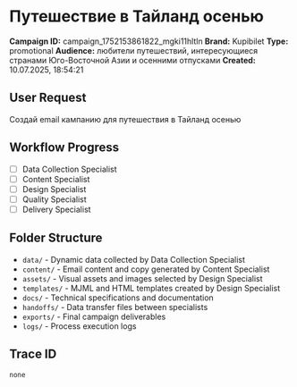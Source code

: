 # Путешествие в Тайланд осенью

**Campaign ID:** campaign_1752153861822_mgki11hltln
**Brand:** Kupibilet
**Type:** promotional
**Audience:** любители путешествий, интересующиеся странами Юго-Восточной Азии и осенними отпусками
**Created:** 10.07.2025, 18:54:21

## User Request
Создай email кампанию для путешествия в Тайланд осенью

## Workflow Progress
- [ ] Data Collection Specialist
- [ ] Content Specialist  
- [ ] Design Specialist
- [ ] Quality Specialist
- [ ] Delivery Specialist

## Folder Structure

- `data/` - Dynamic data collected by Data Collection Specialist
- `content/` - Email content and copy generated by Content Specialist
- `assets/` - Visual assets and images selected by Design Specialist
- `templates/` - MJML and HTML templates created by Design Specialist
- `docs/` - Technical specifications and documentation
- `handoffs/` - Data transfer files between specialists
- `exports/` - Final campaign deliverables
- `logs/` - Process execution logs

## Trace ID
`none`
